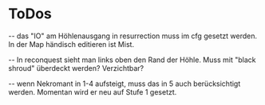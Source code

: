 # ToDos

--
das "IO" am Höhlenausgang in resurrection muss im cfg gesetzt werden.
In der Map händisch editieren ist Mist.

--
In reconquest sieht man links oben den Rand der Höhle.
Muss mit "black shroud" überdeckt werden? Verzichtbar?

--
wenn Nekromant in 1-4 aufsteigt, muss das in 5 auch berücksichtigt werden.
Momentan wird er neu auf Stufe 1 gesetzt.


